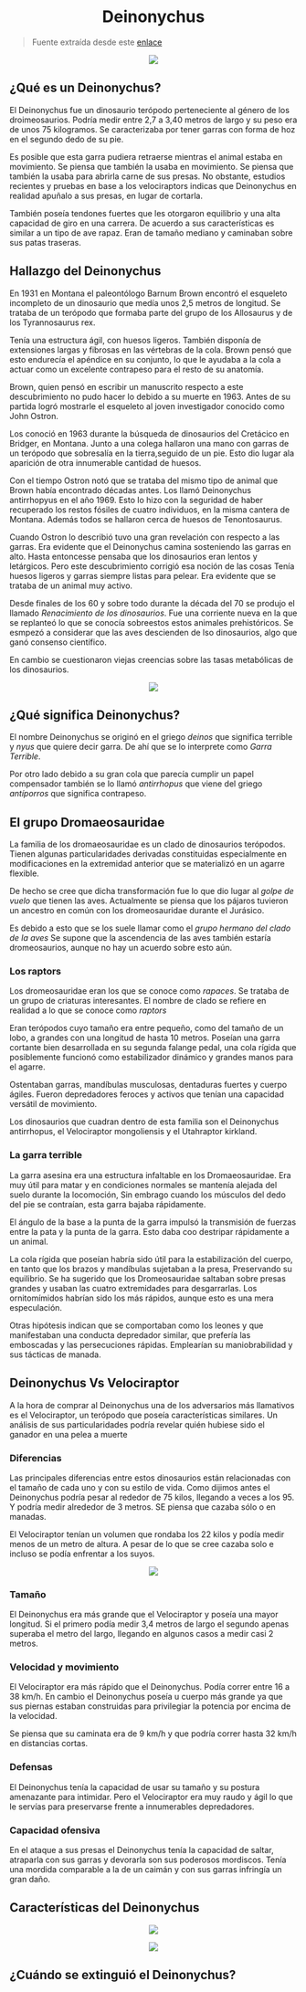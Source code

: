 <h1 align="center">Deinonychus</h1>

> Fuente extraída desde este [enlace](https://www.mundoprimaria.com/dinosaurios/tipos-de-dinosaurios-y-nombres-especies/deinonychus)

<p align="center"><img src="./assets/image01.png"></p>

## ¿Qué es un Deinonychus?

El Deinonychus fue un dinosaurio terópodo perteneciente al género de los droimeosaurios. Podría medir entre 2,7 a 3,40 metros de largo y su peso era de unos 75 kilogramos. Se caracterizaba por tener garras con forma de hoz en el segundo dedo de su pie.

Es posible que esta garra pudiera retraerse mientras el animal estaba en movimiento. Se piensa que también la usaba en movimiento. Se piensa que también la usaba para abrirla carne de sus presas. No obstante, estudios recientes y pruebas en base a los velociraptors indicas que Deinonychus en realidad apuñalo a sus presas, en lugar de cortarla.

También poseía tendones fuertes que les otorgaron equilibrio y una alta capacidad de giro en una carrera. De acuerdo a sus características es similar a un tipo de ave rapaz. Eran de tamaño mediano y caminaban sobre sus patas traseras.

## Hallazgo del Deinonychus

En 1931 en Montana el paleontólogo Barnum Brown encontró el esqueleto incompleto de un dinosaurio que medía unos 2,5 metros de longitud. Se trataba de un terópodo que formaba parte del grupo de los Allosaurus y de los Tyrannosaurus rex.

Tenía una estructura ágil, con huesos ligeros. También disponía de extensiones largas y fibrosas en las vértebras de la cola. Brown pensó que esto endurecía el apéndice en su conjunto, lo que le ayudaba a la cola a actuar como un excelente contrapeso para el resto de su anatomía.

Brown, quien pensó en escribir un manuscrito respecto a este descubrimiento no pudo hacer lo debido a su muerte en 1963. Antes de su partida logró mostrarle el esqueleto al joven investigador conocido como John Ostron.

Los conoció en 1963 durante la búsqueda de dinosaurios del Cretácico en Bridger, en Montana. Junto a una colega hallaron una mano con garras de un terópodo que sobresalía en la tierra,seguido de un pie. Esto dio lugar ala aparición de otra innumerable cantidad de huesos.

Con el tiempo Ostron notó que se trataba del mismo tipo de animal que Brown había encontrado décadas antes. Los llamó Deinonychus antirrhopyus en el año 1969. Esto lo hizo con la seguridad de haber recuperado los restos fósiles de cuatro individuos, en la misma cantera de Montana. Además todos se hallaron cerca de huesos de Tenontosaurus.

Cuando Ostron lo describió tuvo una gran revelación con respecto a las garras. Era evidente que el Deinonychus camina sosteniendo las garras en alto. Hasta entoncesse pensaba que los dinosaurios eran lentos y letárgicos. Pero este descubrimiento corrigió esa noción de las cosas Tenía huesos ligeros y garras siempre listas para pelear. Era evidente que se trataba de un animal muy activo.

Desde finales de los 60 y sobre todo durante la década del 70 se produjo el llamado _Renacimiento de los dinosaurios_. Fue una corriente nueva en la que se replanteó lo que se conocía sobreestos estos animales prehistóricos. Se esmpezó a considerar que las aves descienden de lso dinosaurios, algo que ganó consenso científico.

En cambio se cuestionaron viejas creencias sobre las tasas metabólicas de los dinosaurios.

<p align="center"><img src="./assets/image02.png"></p>

## ¿Qué significa Deinonychus?

El nombre Deinonychus se originó en el griego _deinos_ que significa terrible y _nyus_ que quiere decir garra. De ahí que se lo interprete como _Garra Terrible_.

Por otro lado debido a su gran cola que parecía cumplir un papel compensador también se lo llamó _antirrhopus_ que viene del griego _antíporros_ que significa contrapeso.

## El grupo Dromaeosauridae

La familia de los dromaeosauridae es un clado de dinosaurios terópodos. Tienen algunas particularidades derivadas constituidas especialmente en modificaciones en la extremidad anterior que se materializó en un agarre flexible.

De hecho se cree que dicha transformación fue lo que dio lugar al _golpe de vuelo_ que tienen las aves. Actualmente se piensa que los pájaros tuvieron un ancestro en común con los dromeosauridae durante el Jurásico.

Es debido a esto que se los suele llamar como el _grupo hermano del clado de la aves_ Se supone que la ascendencia de las aves también estaría dromeosaurios, aunque no hay un acuerdo sobre esto aún.

### Los raptors

Los dromeosauridae eran los que se conoce como _rapaces_. Se trataba de un grupo de criaturas interesantes. El nombre de clado se refiere en realidad a lo que se conoce como _raptors_

Eran terópodos cuyo tamaño era entre pequeño, como del tamaño de un lobo, a grandes con una longitud de hasta 10 metros. Poseían una garra cortante bien desarrollada en su segunda falange pedal, una cola rígida que posiblemente funcionó como estabilizador dinámico y grandes manos para el agarre.

Ostentaban garras, mandíbulas musculosas, dentaduras fuertes y cuerpo ágiles. Fueron depredadores feroces y activos que tenían una capacidad versátil de movimiento.

Los dinosaurios que cuadran dentro de esta familia son el Deinonychus antirrhopus, el Velociraptor mongoliensis y el Utahraptor kirkland.

### La garra terrible

La garra asesina era una estructura infaltable en los Dromaeosauridae. Era muy útil para matar y en condiciones normales se mantenía alejada del suelo durante la locomoción, Sin embrago cuando los músculos del dedo del pie se contraían, esta garra bajaba rápidamente.

El ángulo de la base a la punta de la garra impulsó la transmisión de fuerzas entre la pata y la punta de la garra. Esto daba coo destripar rápidamente a un animal.

La cola rígida que poseían habría sido útil para la estabilización del cuerpo, en tanto que los brazos y mandíbulas sujetaban a la presa, Preservando su equilibrio. Se ha sugerido que los Dromeosauridae saltaban sobre presas grandes y usaban las cuatro extremidades para desgarrarlas. Los ornitomímidos habrían sido los más rápidos, aunque esto es una mera especulación.

Otras hipótesis indican que se comportaban como los leones y que manifestaban una conducta depredador similar, que prefería las emboscadas y las persecuciones rápidas. Emplearían su maniobrabilidad y sus tácticas de manada.

## Deinonychus Vs Velociraptor

A la hora de comprar al Deinonychus una de los adversarios más llamativos es el Velociraptor, un terópodo que poseía características similares. Un análisis de sus particularidades podría revelar quién hubiese sido el ganador en una pelea a muerte

### Diferencias

Las principales diferencias entre estos dinosaurios están relacionadas con el tamaño de cada uno y con su estilo de vida. Como dijimos antes el Deinonychus podría pesar al rededor de 75 kilos, llegando a veces a los 95. Y podría medir alrededor de 3 metros. SE piensa que cazaba sólo o en manadas.

El Velociraptor tenían un volumen que rondaba los 22 kilos y podía medir menos de un metro de altura. A pesar de lo que se cree cazaba solo e incluso se podía enfrentar a los suyos.

<p align="center"><img src="./assets/image03.png"></p>

### Tamaño

El Deinonychus era más grande que el Velociraptor y poseía una mayor longitud. Si el primero podía medir 3,4 metros de largo el segundo apenas superaba el metro del largo, llegando en algunos casos a medir casi 2 metros.

### Velocidad y movimiento

El Velociraptor era más rápido que el Deinonychus. Podía correr entre 16 a 38 km/h. En cambio el Deinonychus poseía u cuerpo más grande ya que sus piernas estaban construidas para privilegiar la potencia por encima de la velocidad.

Se piensa que su caminata era de 9 km/h y que podría correr hasta 32 km/h en distancias cortas.

### Defensas

El Deinonychus tenía la capacidad de usar su tamaño y su postura amenazante para intimidar. Pero el Velociraptor era muy raudo y ágil lo que le servías para preservarse frente a innumerables depredadores.

### Capacidad ofensiva

En el ataque a sus presas el Deinonychus tenía la capacidad de saltar, atraparla con sus garras y devorarla son sus poderosos mordiscos. Tenía una mordida comparable a la de un caimán y con sus garras infringía un gran daño.

## Características del Deinonychus

<p align="center"><img src="./assets/image04.png"></p>

<p align="center"><img src="./assets/image05.png"></p>

## ¿Cuándo se extinguió el Deinonychus?
